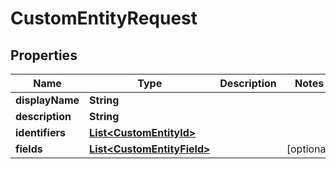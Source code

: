 

# CustomEntityRequest


## Properties

Name | Type | Description | Notes
------------ | ------------- | ------------- | -------------
**displayName** | **String** |  | 
**description** | **String** |  | 
**identifiers** | [**List&lt;CustomEntityId&gt;**](CustomEntityId.md) |  | 
**fields** | [**List&lt;CustomEntityField&gt;**](CustomEntityField.md) |  |  [optional]



